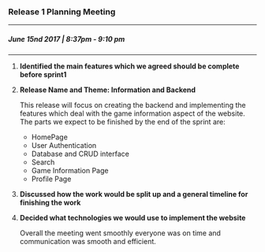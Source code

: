 ### Release 1 Planning Meeting
---
##### June 15nd 2017 | 8:37pm - 9:10 pm
***

1.  <b> Identified the main features which we agreed should be complete before sprint1 </b>

2.  <b> Release Name and Theme: Information and Backend </b>
	<p> This release will focus on creating the backend and implementing the features which
    deal with the game information aspect of the website. The parts we expect to be finished
    by the end of the sprint are: </p>
    <ul>
        <li>HomePage</li>
        <li>User Authentication</li>   
        <li>Database and CRUD interface</li>  
        <li>Search</li> 
        <li>Game Information Page</li>
        <li>Profile Page</li>      
    </ul>
3.  <b>Discussed how the work would be split up and a general timeline for
    finishing the work</b>

4. <b>Decided what technologies we would use to implement the website</b>

   <p>Overall the meeting went smoothly everyone was on time and communication was
   smooth and efficient.  </p>
